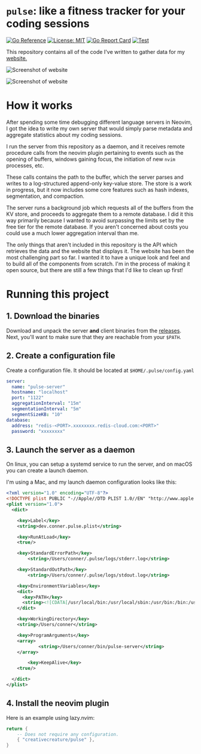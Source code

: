 # `pulse`: like a fitness tracker for your coding sessions

[![Go Reference](https://pkg.go.dev/badge/github.com/creativecreature/pulse.svg)](https://pkg.go.dev/github.com/creativecreature/pulse)
[![License: MIT](https://img.shields.io/badge/License-MIT-yellow.svg)](https://github.com/creativecreature/pulse/blob/master/LICENSE)
[![Go Report Card](https://goreportcard.com/badge/github.com/creativecreature/pulse)](https://goreportcard.com/report/github.com/creativecreature/pulse)
[![Test](https://github.com/creativecreature/pulse/actions/workflows/main.yml/badge.svg?branch=main)](https://github.com/creativecreature/pulse/actions/workflows/main.yml)

This repository contains all of the code I've written to gather data for my
[website.][1]

![Screenshot of website][2]

![Screenshot of website][3]

# How it works

After spending some time debugging different language servers in Neovim, I got
the idea to write my own server that would simply parse metadata and aggregate
statistics about my coding sessions.

I run the server from this repository as a daemon, and it receives remote
procedure calls from the neovim plugin pertaining to events such as the opening
of buffers, windows gaining focus, the initiation of new `nvim` processes, etc.

These calls contains the path to the buffer, which the server parses and writes
to a log-structured append-only key-value store. The store is a work in
progress, but it now includes some core features such as hash indexes,
segmentation, and compaction.

The server runs a background job which requests all of the buffers from the KV
store, and proceeds to aggregate them to a remote database. I did it this way
primarily because I wanted to avoid surpassing the limits set by the free tier
for the remote database. If you aren't concerned about costs you could use a
much lower aggregation interval than me.

The only things that aren't included in this repository is the API which
retrieves the data and the website that displays it. The website has been the
most challenging part so far. I wanted it to have a unique look and feel and to
build all of the components from scratch. I'm in the process of making it open
source, but there are still a few things that I'd like to clean up first!

# Running this project

## 1. Download the binaries
Download and unpack the server **and** client binaries from the [releases](https://github.com/creativecreature/sturdyc/releases).
Next, you'll want to make sure that they are reachable from your `$PATH`.

## 2. Create a configuration file
Create a configuration file. It should be located at `$HOME/.pulse/config.yaml`

```yml
server:
  name: "pulse-server"
  hostname: "localhost"
  port: "1122"
  aggregationInterval: "15m"
  segmentationInterval: "5m"
  segmentSizeKB: "10"
database:
  address: "redis-<PORT>.xxxxxxxx.redis-cloud.com:<PORT>"
  password: "xxxxxxxx"
```

## 3. Launch the server as a daemon
On linux, you can setup a systemd service to run the server, and on macOS you
can create a launch daemon.

I'm using a Mac, and my launch daemon configuration looks like this:

```xml
<?xml version="1.0" encoding="UTF-8"?>
<!DOCTYPE plist PUBLIC "-//Apple//DTD PLIST 1.0//EN" "http://www.apple.com/DTDs/PropertyList-1.0.dtd">
<plist version="1.0">
  <dict>

    <key>Label</key>
    <string>dev.conner.pulse.plist</string>

    <key>RunAtLoad</key>
    <true/>

    <key>StandardErrorPath</key>
		<string>/Users/conner/.pulse/logs/stderr.log</string>

    <key>StandardOutPath</key>
		<string>/Users/conner/.pulse/logs/stdout.log</string>

    <key>EnvironmentVariables</key>
    <dict>
      <key>PATH</key>
      <string><![CDATA[/usr/local/bin:/usr/local/sbin:/usr/bin:/bin:/usr/sbin:/sbin]]></string>
    </dict>

    <key>WorkingDirectory</key>
    <string>/Users/conner</string>

    <key>ProgramArguments</key>
    <array>
			<string>/Users/conner/bin/pulse-server</string>
    </array>

		<key>KeepAlive</key>
    <true/>

  </dict>
</plist>
```

## 4. Install the neovim plugin
Here is an example using lazy.nvim:

```lua
return {
	-- Does not require any configuration.
	{ "creativecreature/pulse" },
}
```

[1]: https://conner.dev
[2]: ./screenshots/website1.png
[3]: ./screenshots/website2.png
